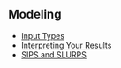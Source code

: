 ## Modeling

* [Input Types](input_types.md)
* [Interpreting Your Results](interpreting_your_results.md)
* [SIPS and SLURPS](sips_and_slurps.md)

